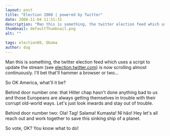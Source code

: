 ```yaml
---
layout: post
title: "Election 2008 | powered by Twitter"
date: 2008-11-04 11:51:31
description: "Man this is something, the twitter election feed which uses a script to update the stream (see election.twitter.com) is now scrolling almost continuously. I&#8217;ll bet that&#8217;ll hammer a browser or two&#8230; So OK America, what&#8217;ll it be? Behind door number&#8230;"
thumbnail: defaultThumbnail.png
alt: ""

tags: election08, Obama
author: dug
---
```


<p>Man this is something, the twitter election feed which uses a script to update the stream (see <a href="http://election.twitter.com/">election.twitter.com</a>) is now scrolling almost continuously. I'll bet that'll hammer a browser or two...</p>

<p>So OK America, what'll it be? </p>

<p>Behind door number one: that Hitler chap hasn't done anything bad to us and those Europeans are always getting themselves in trouble with their corrupt old-world ways. Let's just look inwards and stay out of trouble.</p>

<p>Behind door number two: Ola! Tag! Salama! Kumasta! Nî hâo! Hey let's all reach out and work together to save this sinking ship of a planet.</p>

<p>So vote, OK? You know what to do!</p>
